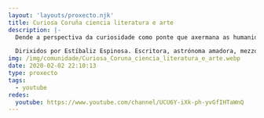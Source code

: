 ```yaml
---
layout: 'layouts/proxecto.njk'
title: Curiosa Coruña ciencia literatura e arte
description: |-
  Dende a perspectiva da curiosidade como ponte que axermana as humanidades e as ciencias, enfíanse os vídeos de varias iniciativas levadas a cabo dende a Coruña ou dende outros lugares de Galicia ( España) cun denominador común: a conciencia e o compromiso coa comunicación da ciencia dende unha óptica que aúna o literario, o artístico, o filosófico. Coa profunda conciencia de habitar un espazotempo e un planeta que precisa do pensamento crítico e do coñecemento amplo, profundo.

  Dirixidos por Estíbaliz Espinosa. Escritora, astrónoma amadora, mezzosoprano.
img: /img/comunidade/Curiosa_Coruna_ciencia_literatura_e_arte.webp
date: 2020-02-02 22:10:13
type: proxecto
tags:
  - youtube
redes:
  youtube: https://www.youtube.com/channel/UCU6Y-iXk-ph-yvGfIHTaWnQ
---
```

